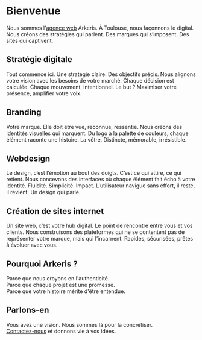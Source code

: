 # Bienvenue
Nous sommes l'[agence web](https://www.arkeris.com) Arkeris. À Toulouse, nous façonnons le digital. Nous créons des stratégies qui parlent. Des marques qui s’imposent. Des sites qui captivent.

## Stratégie digitale
Tout commence ici. Une stratégie claire. Des objectifs précis. Nous alignons votre vision avec les besoins de votre marché. Chaque décision est calculée. Chaque mouvement, intentionnel. Le but ? Maximiser votre présence, amplifier votre voix.

## Branding
Votre marque. Elle doit être vue, reconnue, ressentie. Nous créons des identités visuelles qui marquent. Du logo à la palette de couleurs, chaque élément raconte une histoire. La vôtre. Distincte, mémorable, irrésistible.

## Webdesign
Le design, c’est l’émotion au bout des doigts. C’est ce qui attire, ce qui retient. Nous concevons des interfaces où chaque élément fait écho à votre identité. Fluidité. Simplicité. Impact. L'utilisateur navigue sans effort, il reste, il revient. Un design qui parle.

## Création de sites internet
Un site web, c’est votre hub digital. Le point de rencontre entre vous et vos clients. Nous construisons des plateformes qui ne se contentent pas de représenter votre marque, mais qui l’incarnent. Rapides, sécurisées, prêtes à évoluer avec vous.

## Pourquoi Arkeris ?
Parce que nous croyons en l'authenticité.  
Parce que chaque projet est une promesse.  
Parce que votre histoire mérite d'être entendue.

## Parlons-en
Vous avez une vision. Nous sommes là pour la concrétiser.  
[Contactez-nous](https://www.arkeris.com/contact/) et donnons vie à vos idées.
